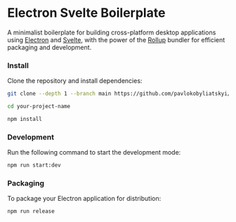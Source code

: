 # Electron Svelte Boilerplate

A minimalist boilerplate for building cross-platform desktop applications using [Electron](https://www.electronjs.org/) and [Svelte](https://svelte.dev/), with the power of the [Rollup](https://rollupjs.org/) bundler for efficient packaging and development.

### Install

Clone the repository and install dependencies:

```sh
git clone --depth 1 --branch main https://github.com/pavlokobyliatskyi/electron-svelte-boilerplate.git your-project-name
```

```sh
cd your-project-name
```

```sh
npm install
```

### Development

Run the following command to start the development mode:

```sh
npm run start:dev
```

### Packaging

To package your Electron application for distribution:

```sh
npm run release
```
